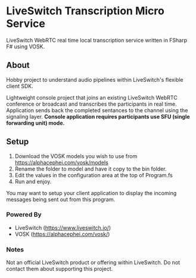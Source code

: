 # LiveSwitch Transcription Micro Service
LiveSwitch WebRTC real time local transcription service written in FSharp F# using VOSK.

## About
Hobby project to understand audio pipelines within LiveSwitch's flexible client SDK. 

Lightweight console project that joins an existing LiveSwitch WebRTC conference or broadcast and transcribes the participants in real time. Application sends back the completed sentances to the channel using the signaling layer. **Console application requires participants use SFU (single forwarding unit) mode.**

## Setup
1. Download the VOSK models you wish to use from https://alphacephei.com/vosk/models
2. Rename the folder to model and have it copy to the bin folder. 
3. Edit the values in the configuration area at the top of Program.fs 
4. Run and enjoy.

You may want to setup your client application to display the incoming messages being sent out from this program. 

### Powered By

- LiveSwitch (https://www.liveswitch.io/)
- VOSK (https://alphacephei.com/vosk/)

### Notes
Not an official LiveSwitch product or offering within LiveSwitch. Do not contact them about supporting this project. 
